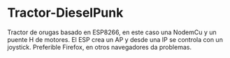 # Tractor-DieselPunk

Tractor de orugas basado en ESP8266, en este caso una NodemCu y un puente H de motores.
El ESP crea un AP y desde una IP se controla con un joystick. Preferible Firefox, en otros navegadores da problemas.
